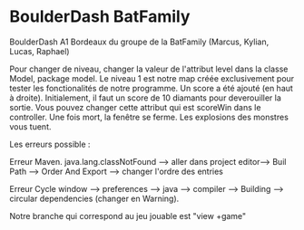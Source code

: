 # BoulderDash BatFamily

BoulderDash A1 Bordeaux du groupe de la BatFamily (Marcus, Kylian, Lucas, Raphael)

Pour changer de niveau, changer la valeur de l'attribut level dans la classe Model, package model. Le niveau 1 est notre map créée exclusivement pour tester les fonctionalités de notre programme. Un score a été ajouté (en haut à droite). Initialement, il faut un score de 10 diamants pour deverouiller la sortie. Vous pouvez changer cette attribut qui est scoreWin dans le controller. Une fois mort, la fenêtre se ferme. Les explosions des monstres vous tuent.

Les erreurs possible :

Erreur Maven. java.lang.classNotFound --> aller dans project editor--> Buil Path --> Order And Export --> changer l'ordre des entries

Erreur Cycle window --> preferences --> java --> compiler --> Building --> circular dependencies (changer en Warning).

Notre branche qui correspond au jeu jouable est "view +game"
